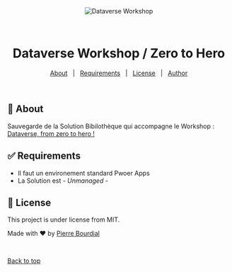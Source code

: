 <div align="center" id="top"> 
  <img src="./.github/app.gif" alt="Dataverse Workshop" />

  &#xa0;

  <!-- <a href="https://dataverseworkshop.netlify.app">Demo</a> -->
</div>

<h1 align="center">Dataverse Workshop / Zero to Hero</h1>

<!-- Status -->

<!-- <h4 align="center"> 
	🚧  Dataverse Workshop 🚀 Under construction...  🚧
</h4> 

<hr> -->

<p align="center">
  <a href="#dart-about">About</a> &#xa0; | &#xa0; 
  <a href="#white_check_mark-requirements">Requirements</a> &#xa0; | &#xa0;
  <a href="#memo-license">License</a> &#xa0; | &#xa0;
  <a href="https://github.com/PeyoBouBou" target="_blank">Author</a>
</p>

<br>

## :dart: About ##

Sauvegarde de la Solution Bibilothèque qui accompagne le Workshop : [Dataverse, from zero to hero !](https://aka.ms/workshop/dataverse)


## :white_check_mark: Requirements ##

- Il faut un environement standard Pwoer Apps
- La Solution est *- Unmanaged -*


## :memo: License ##

This project is under license from MIT. 


Made with :heart: by <a href="https://github.com/PeyoBouBou" target="_blank">Pierre Bourdial</a>

&#xa0;

<a href="#top">Back to top</a>
